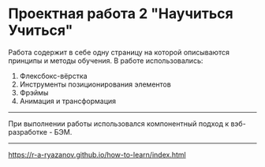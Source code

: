 # Проектная работа 2 "Научиться Учиться"
Работа содержит в себе одну страницу на которой описываются принципы и методы обучения.
В работе использовались:
1. Флексбокс-вёрстка
2. Инструменты позиционирования элементов
3. Фрэймы
4. Анимация и трансформация
***
При выполнении работы использовался компонентный подход к вэб-разработке - БЭМ.
***

https://r-a-ryazanov.github.io/how-to-learn/index.html
